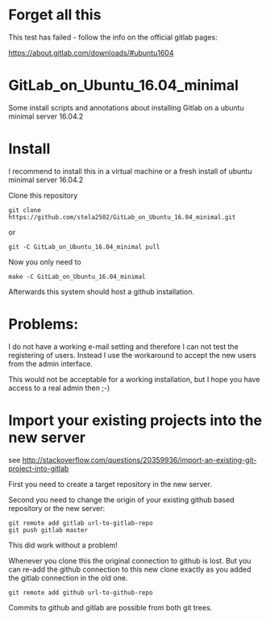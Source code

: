 # Forget all this

This test has failed - follow the info on the official gitlab pages:

https://about.gitlab.com/downloads/#ubuntu1604


# GitLab_on_Ubuntu_16.04_minimal
Some install scripts and annotations about installing Gitlab on a ubuntu minimal server 16.04.2

# Install

I recommend to install this in a virtual machine or a fresh install of ubuntu minimal server 16.04.2

Clone this repository

	git clone https://github.com/stela2502/GitLab_on_Ubuntu_16.04_minimal.git

or

	git -C GitLab_on_Ubuntu_16.04_minimal pull

Now you only need to 

	make -C GitLab_on_Ubuntu_16.04_minimal


Afterwards this system should host a github installation. 

# Problems:

I do not have a working e-mail setting and therefore I can not test the registering of users.
Instead I use the workaround to accept the new users from the admin interface.

This would not be acceptable for a working installation, but I hope you have access to a real admin then ;-)

# Import your existing projects into the new server

see http://stackoverflow.com/questions/20359936/import-an-existing-git-project-into-gitlab

First you need to create a target repository in the new server.

Second you need to change the origin of your existing github based repository or the new server:

	git remote add gitlab url-to-gitlab-repo
	git push gitlab master

This did work without a problem!

Whenever you clone this the original connection to github is lost.
But you can re-add the github connection to this new clone exactly as you added the gitlab connection in the old one.

	git remote add github url-to-github-repo

Commits to github and gitlab are possible from both git trees.
